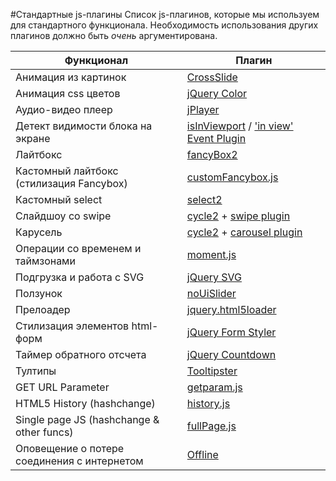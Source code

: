 #Стандартные js-плагины
Список js-плагинов, которые мы используем для стандартного функционала.
Необходимость использования других плагинов должно быть _очень_ аргументирована.

Функционал | Плагин
--- | ---
Анимация из картинок | [CrossSlide](https://github.com/tobia/CrossSlide)
Анимация css цветов | [jQuery Color](https://github.com/jquery/jquery-color)
Аудио-видео плеер | [jPlayer](http://www.jplayer.org/)
Детект видимости блока на экране | [isInViewport](https://github.com/zeusdeux/isInViewport/) / ['in view' Event Plugin](https://remysharp.com/2009/01/26/element-in-view-event-plugin)
Лайтбокс | [fancyBox2](https://github.com/fancyapps/fancyBox)
Кастомный лайтбокс (стилизация Fancybox) | [customFancybox.js](https://gist.github.com/delka/34085666749ed480b27a)
Кастомный select | [select2](https://github.com/ivaynberg/select2)
Слайдшоу со swipe | [cycle2](https://github.com/malsup/cycle2) + [swipe plugin](http://jquery.malsup.com/cycle2/download/)
Карусель | [cycle2](https://github.com/malsup/cycle2) + [carousel plugin](http://jquery.malsup.com/cycle2/download/)
Операции со временем и таймзонами | [moment.js](http://momentjs.com/)
Подгрузка и работа с SVG | [jQuery SVG](http://keith-wood.name/svg.html)
Ползунок  | [noUiSlider](http://refreshless.com/nouislider/)
Прелоадер | [jquery.html5loader](https://github.com/GianlucaGuarini/jquery.html5loader)
Стилизация элементов html-форм | [jQuery Form Styler](https://github.com/Dimox/jQueryFormStyler)
Таймер обратного отсчета | [jQuery Countdown](http://keith-wood.name/countdown.html)
Тултипы   | [Tooltipster](http://iamceege.github.io/tooltipster/)
GET URL Parameter | [getparam.js](https://gist.github.com/varemenos/2531765)
HTML5 History (hashchange) | [history.js](https://github.com/browserstate/history.js/blob/master/scripts/bundled/html4%2Bhtml5/jquery.history.js)
Single page JS (hashchange & other funcs) | [fullPage.js](https://github.com/alvarotrigo/fullPage.js)
Оповещение о потере соединения с интернетом | [Offline](https://github.com/hubspot/offline)
